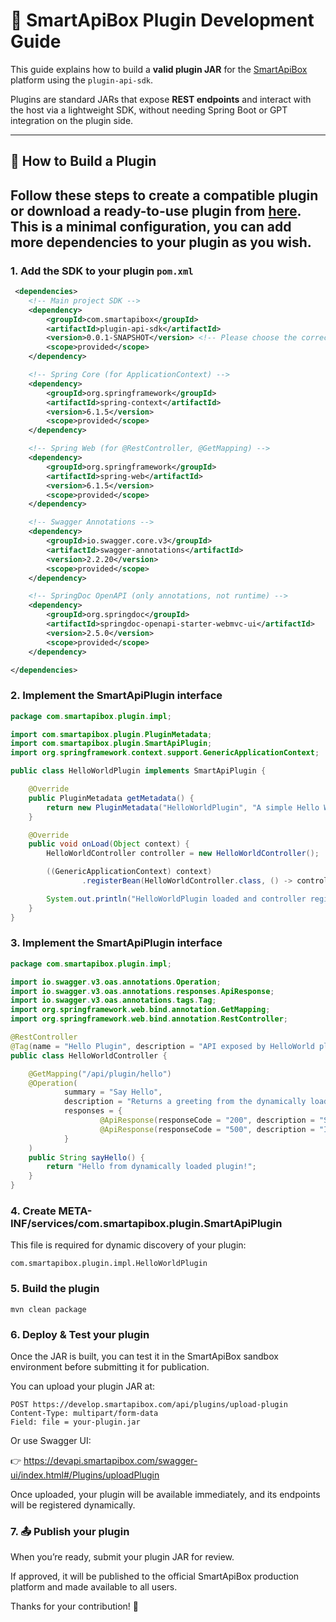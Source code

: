 # 🧩 SmartApiBox Plugin Development Guide

This guide explains how to build a **valid plugin JAR** for the [SmartApiBox](https://smartapibox.com) platform using the `plugin-api-sdk`.

Plugins are standard JARs that expose **REST endpoints** and interact with the host via a lightweight SDK, without needing Spring Boot or GPT integration on the plugin side.

---

## 🚀 How to Build a Plugin

Follow these steps to create a compatible plugin or download a ready-to-use plugin from [here](https://github.com/IzzOnLineV2/plugin_example).
This is a minimal configuration, you can add more dependencies to your plugin as you wish.
---

### 1. Add the SDK to your plugin `pom.xml`

```xml
 <dependencies>
    <!-- Main project SDK -->
    <dependency>
        <groupId>com.smartapibox</groupId>
        <artifactId>plugin-api-sdk</artifactId>
        <version>0.0.1-SNAPSHOT</version> <!-- Please choose the correct version -->
        <scope>provided</scope>
    </dependency>

    <!-- Spring Core (for ApplicationContext) -->
    <dependency>
        <groupId>org.springframework</groupId>
        <artifactId>spring-context</artifactId>
        <version>6.1.5</version>
        <scope>provided</scope>
    </dependency>

    <!-- Spring Web (for @RestController, @GetMapping) -->
    <dependency>
        <groupId>org.springframework</groupId>
        <artifactId>spring-web</artifactId>
        <version>6.1.5</version>
        <scope>provided</scope>
    </dependency>

    <!-- Swagger Annotations -->
    <dependency>
        <groupId>io.swagger.core.v3</groupId>
        <artifactId>swagger-annotations</artifactId>
        <version>2.2.20</version>
        <scope>provided</scope>
    </dependency>

    <!-- SpringDoc OpenAPI (only annotations, not runtime) -->
    <dependency>
        <groupId>org.springdoc</groupId>
        <artifactId>springdoc-openapi-starter-webmvc-ui</artifactId>
        <version>2.5.0</version>
        <scope>provided</scope>
    </dependency>

</dependencies>
```
### 2. Implement the SmartApiPlugin interface

```java
package com.smartapibox.plugin.impl;

import com.smartapibox.plugin.PluginMetadata;
import com.smartapibox.plugin.SmartApiPlugin;
import org.springframework.context.support.GenericApplicationContext;

public class HelloWorldPlugin implements SmartApiPlugin {

    @Override
    public PluginMetadata getMetadata() {
        return new PluginMetadata("HelloWorldPlugin", "A simple Hello World plugin", "1.0.0", "Stefania");
    }

    @Override
    public void onLoad(Object context) {
        HelloWorldController controller = new HelloWorldController();

        ((GenericApplicationContext) context)
                .registerBean(HelloWorldController.class, () -> controller);

        System.out.println("HelloWorldPlugin loaded and controller registered!");
    }
}

```
### 3. Implement the SmartApiPlugin interface
```java
package com.smartapibox.plugin.impl;

import io.swagger.v3.oas.annotations.Operation;
import io.swagger.v3.oas.annotations.responses.ApiResponse;
import io.swagger.v3.oas.annotations.tags.Tag;
import org.springframework.web.bind.annotation.GetMapping;
import org.springframework.web.bind.annotation.RestController;

@RestController
@Tag(name = "Hello Plugin", description = "API exposed by HelloWorld plugin")
public class HelloWorldController {

    @GetMapping("/api/plugin/hello")
    @Operation(
            summary = "Say Hello",
            description = "Returns a greeting from the dynamically loaded plugin",
            responses = {
                    @ApiResponse(responseCode = "200", description = "Successful response"),
                    @ApiResponse(responseCode = "500", description = "Internal error")
            }
    )
    public String sayHello() {
        return "Hello from dynamically loaded plugin!";
    }
}
```
### 4. Create META-INF/services/com.smartapibox.plugin.SmartApiPlugin
This file is required for dynamic discovery of your plugin:
```text
com.smartapibox.plugin.impl.HelloWorldPlugin
```

### 5. Build the plugin
```mvn
mvn clean package
```

### 6. Deploy & Test your plugin
Once the JAR is built, you can test it in the SmartApiBox sandbox environment before submitting it for publication.

You can upload your plugin JAR at:

```code
POST https://develop.smartapibox.com/api/plugins/upload-plugin
Content-Type: multipart/form-data
Field: file = your-plugin.jar
```
Or use Swagger UI:

👉 https://devapi.smartapibox.com/swagger-ui/index.html#/Plugins/uploadPlugin

Once uploaded, your plugin will be available immediately, and its endpoints will be registered dynamically.

### 7. 📤 Publish your plugin
When you’re ready, submit your plugin JAR for review.

If approved, it will be published to the official SmartApiBox production platform and made available to all users.

Thanks for your contribution! 🎉